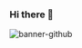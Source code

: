 ### Hi there 👋


![banner-github](https://user-images.githubusercontent.com/102988341/172733582-8f51a8cd-52ec-49a7-89c3-ef549d05d86e.png)
